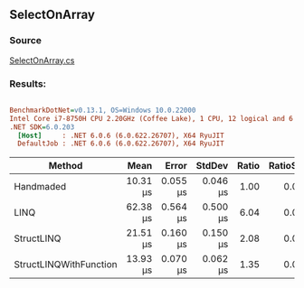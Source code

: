 ﻿## SelectOnArray

### Source
[SelectOnArray.cs](../../src/StructLinq.Benchmark/SelectOnArray.cs)

### Results:
``` ini

BenchmarkDotNet=v0.13.1, OS=Windows 10.0.22000
Intel Core i7-8750H CPU 2.20GHz (Coffee Lake), 1 CPU, 12 logical and 6 physical cores
.NET SDK=6.0.203
  [Host]     : .NET 6.0.6 (6.0.622.26707), X64 RyuJIT
  DefaultJob : .NET 6.0.6 (6.0.622.26707), X64 RyuJIT


```
|                 Method |     Mean |    Error |   StdDev | Ratio | RatioSD | Allocated |
|----------------------- |---------:|---------:|---------:|------:|--------:|----------:|
|              Handmaded | 10.31 μs | 0.055 μs | 0.046 μs |  1.00 |    0.00 |         - |
|                   LINQ | 62.38 μs | 0.564 μs | 0.500 μs |  6.04 |    0.05 |      48 B |
|             StructLINQ | 21.51 μs | 0.160 μs | 0.150 μs |  2.08 |    0.01 |         - |
| StructLINQWithFunction | 13.93 μs | 0.070 μs | 0.062 μs |  1.35 |    0.01 |         - |
